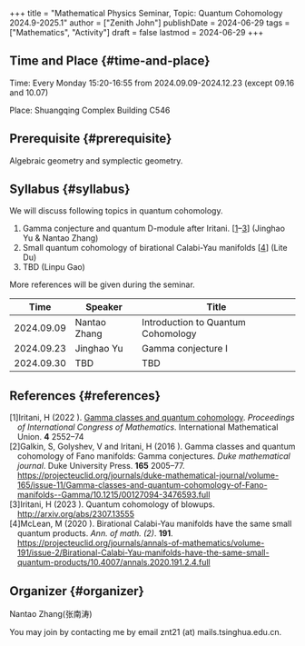 +++
title = "Mathematical Physics Seminar, Topic: Quantum Cohomology 2024.9-2025.1"
author = ["Zenith John"]
publishDate = 2024-06-29
tags = ["Mathematics", "Activity"]
draft = false
lastmod = 2024-06-29
+++

## Time and Place {#time-and-place}

Time: Every Monday 15:20-16:55 from 2024.09.09-2024.12.23 (except 09.16 and 10.07)

Place: Shuangqing Complex Building C546


## Prerequisite {#prerequisite}

Algebraic geometry and symplectic geometry.


## Syllabus {#syllabus}

We will discuss following topics in quantum cohomology.

1.  Gamma conjecture and quantum D-module after Iritani. [<a href="#citeproc_bib_item_1">1</a>–<a href="#citeproc_bib_item_3">3</a>] (Jinghao Yu &amp; Nantao Zhang)
2.  Small quantum cohomology of birational Calabi-Yau manifolds [<a href="#citeproc_bib_item_4">4</a>] (Lite Du)
3.  TBD (Linpu Gao)

More references will be given during the seminar.

| Time       | Speaker      | Title                              |
|------------|--------------|------------------------------------|
| 2024.09.09 | Nantao Zhang | Introduction to Quantum Cohomology |
| 2024.09.23 | Jinghao Yu   | Gamma conjecture I                 |
| 2024.09.30 | TBD          | TBD                                |


## References {#references}

<style>.csl-left-margin{float: left; padding-right: 0em;}
 .csl-right-inline{margin: 0 0 0 1em;}</style><div class="csl-bib-body">
  <div class="csl-entry"><a id="citeproc_bib_item_1"></a>
    <div class="csl-left-margin">[1]</div><div class="csl-right-inline"> Iritani, H (2022 ). <a href="https://doi.org/10.4171/ICM2022/156">Gamma classes and quantum cohomology</a>. <i>Proceedings of International Congress of Mathematics</i>. International Mathematical Union. <b>4</b> 2552–74</div>
  </div>
  <div class="csl-entry"><a id="citeproc_bib_item_2"></a>
    <div class="csl-left-margin">[2]</div><div class="csl-right-inline"> Galkin, S, Golyshev, V and Iritani, H (2016 ). Gamma classes and quantum cohomology of Fano manifolds: Gamma conjectures. <i>Duke mathematical journal</i>. Duke University Press. <b>165</b> 2005–77. <a href="https://projecteuclid.org/journals/duke-mathematical-journal/volume-165/issue-11/Gamma-classes-and-quantum-cohomology-of-Fano-manifolds--Gamma/10.1215/00127094-3476593.full">https://projecteuclid.org/journals/duke-mathematical-journal/volume-165/issue-11/Gamma-classes-and-quantum-cohomology-of-Fano-manifolds--Gamma/10.1215/00127094-3476593.full</a></div>
  </div>
  <div class="csl-entry"><a id="citeproc_bib_item_3"></a>
    <div class="csl-left-margin">[3]</div><div class="csl-right-inline"> Iritani, H (2023 ). Quantum cohomology of blowups. <a href="http://arxiv.org/abs/2307.13555">http://arxiv.org/abs/2307.13555</a></div>
  </div>
  <div class="csl-entry"><a id="citeproc_bib_item_4"></a>
    <div class="csl-left-margin">[4]</div><div class="csl-right-inline"> McLean, M (2020 ). Birational Calabi-Yau manifolds have the same small quantum products. <i>Ann. of math. (2)</i>. <b>191</b>. <a href="https://projecteuclid.org/journals/annals-of-mathematics/volume-191/issue-2/Birational-Calabi-Yau-manifolds-have-the-same-small-quantum-products/10.4007/annals.2020.191.2.4.full">https://projecteuclid.org/journals/annals-of-mathematics/volume-191/issue-2/Birational-Calabi-Yau-manifolds-have-the-same-small-quantum-products/10.4007/annals.2020.191.2.4.full</a></div>
  </div>
</div>


## Organizer {#organizer}

Nantao Zhang(张南涛)

You may join by contacting me by email znt21 (at) mails.tsinghua.edu.cn.
